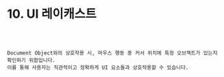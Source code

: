 

# 10. UI 레이캐스트


<br>



<pre>
<code>
Document Object와의 상호작용 시, 마우스 행동 중 커서 위치에 특정 오브젝트가 있는지 확인하기 위함입니다. 
이를 통해 사용자는 직관적이고 정확하게 UI 요소들과 상호작용할 수 있습니다.
</code>
</pre>
